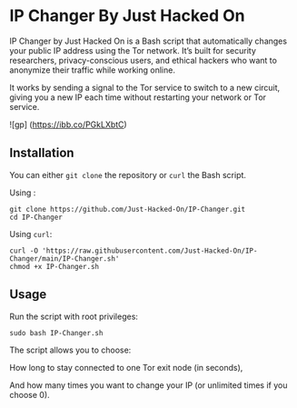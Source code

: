 # IP Changer By Just Hacked On

IP Changer by Just Hacked On is a Bash script that automatically changes your public IP address using the Tor network. It’s built for security researchers, privacy-conscious users, and ethical hackers who want to anonymize their traffic while working online.

It works by sending a signal to the Tor service to switch to a new circuit, giving you a new IP each time without restarting your network or Tor service.

![gp]
(https://ibb.co/PGkLXbtC)

## Installation

You can either `git clone` the repository or `curl` the Bash script.

Using :

```shell
git clone https://github.com/Just-Hacked-On/IP-Changer.git
cd IP-Changer
```

Using `curl`:

```shell
curl -O 'https://raw.githubusercontent.com/Just-Hacked-On/IP-Changer/main/IP-Changer.sh'
chmod +x IP-Changer.sh
```

## Usage

Run the script with root privileges:

```shell
sudo bash IP-Changer.sh
```

The script allows you to choose:

How long to stay connected to one Tor exit node (in seconds),

And how many times you want to change your IP (or unlimited times if you choose 0).
